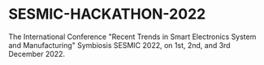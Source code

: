# SESMIC-HACKATHON-2022
The International Conference "Recent Trends in Smart Electronics System and Manufacturing" Symbiosis SESMIC 2022, on 1st, 2nd, and 3rd December 2022.
